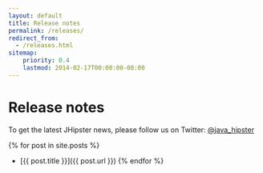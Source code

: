 ```yaml
---
layout: default
title: Release notes
permalink: /releases/
redirect_from:
  - /releases.html
sitemap:
    priority: 0.4
    lastmod: 2014-02-17T00:00:00-00:00
---
```


# <i class="fa fa-file-text-o"></i> Release notes

To get the latest JHipster news, please follow us on Twitter: [@java_hipster](https://twitter.com/java_hipster)

{% for post in site.posts %}
*   [{{ post.title }}]({{ post.url }})
{% endfor %}
